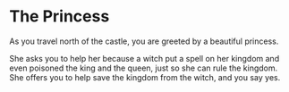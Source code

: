 # The Princess
As you travel north of the castle, you are greeted by a beautiful princess.

She asks you to help her because a witch put a spell on her kingdom and even poisoned the king and the queen, just so she can rule the kingdom. She offers you to help save the kingdom from the witch, and you say yes. 